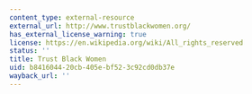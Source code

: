 ```yaml
---
content_type: external-resource
external_url: http://www.trustblackwomen.org/
has_external_license_warning: true
license: https://en.wikipedia.org/wiki/All_rights_reserved
status: ''
title: Trust Black Women
uid: b8416044-20cb-405e-bf52-3c92cd0db37e
wayback_url: ''
---
```

